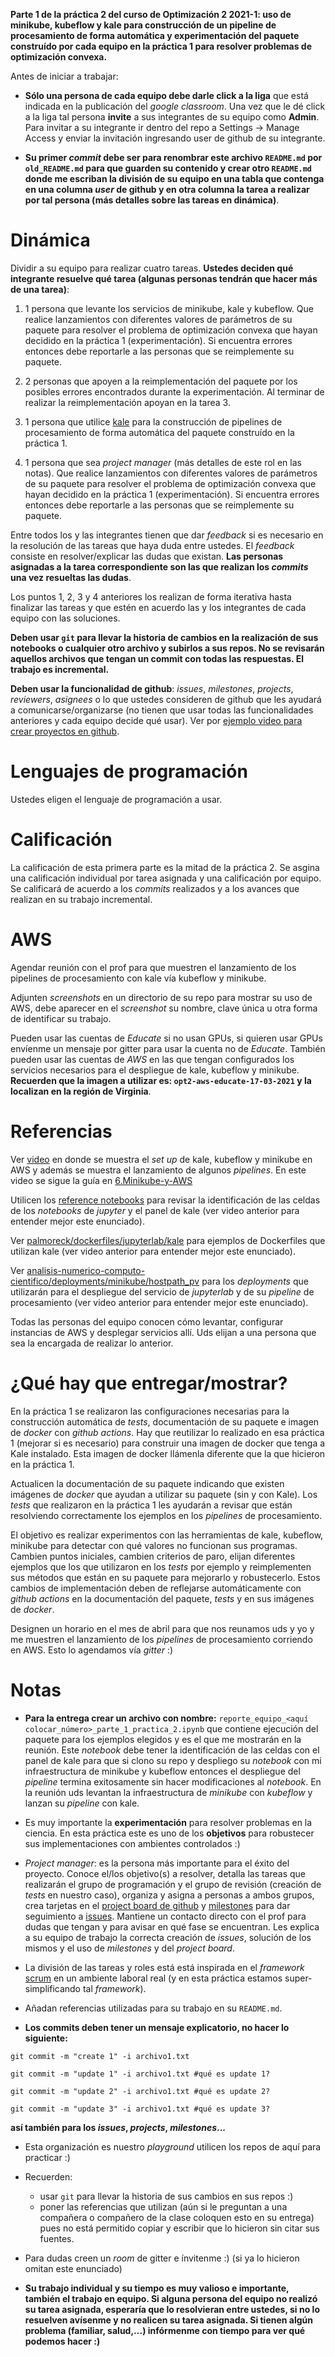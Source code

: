 **Parte 1 de la práctica 2 del curso de Optimización 2 2021-1: uso de minikube, kubeflow y kale para construcción de un pipeline de procesamiento de forma automática y experimentación del paquete construído por cada equipo en la práctica 1 para resolver problemas de optimización convexa.**

Antes de iniciar a trabajar: 


* **Sólo una persona de cada equipo debe darle click a la liga** que está indicada en la publicación del *google classroom*. Una vez que le dé click a la liga tal persona **invite** a sus integrantes de su equipo como **Admin**. Para invitar a su integrante ir dentro del repo a Settings -> Manage Access y enviar la invitación ingresando user de github de su integrante.

* **Su primer *commit* debe ser para renombrar este archivo `README.md` por `old_README.md` para que guarden su contenido y crear otro `README.md` donde me escriban la división de su equipo en una tabla que contenga en una columna *user* de github y en otra columna la tarea a realizar por tal persona (más detalles sobre las tareas en dinámica)**.    
   

# Dinámica

Dividir a su equipo para realizar cuatro tareas. **Ustedes deciden qué integrante resuelve qué tarea (algunas personas tendrán que hacer más de una tarea)**:

1. 1 persona que levante los servicios de minikube, kale y kubeflow. Que realice lanzamientos con diferentes valores de parámetros de su paquete para resolver el problema de optimización convexa que hayan decidido en la práctica 1 (experimentación). Si encuentra errores entonces debe reportarle a las personas que se reimplemente su paquete.

2. 2 personas que apoyen a la reimplementación del paquete por los posibles errores encontrados durante la experimentación. Al terminar de realizar la reimplementación apoyan en la tarea 3.

3. 1 persona que utilice [kale](https://github.com/kubeflow-kale/kale) para la construcción de pipelines de procesamiento de forma automática del paquete construído en la práctica 1.

4. 1 persona que sea *project manager* (más detalles de este rol en las notas). Que realice lanzamientos con diferentes valores de parámetros de su paquete para resolver el problema de optimización convexa que hayan decidido en la práctica 1 (experimentación). Si encuentra errores entonces debe reportarle a las personas que se reimplemente su paquete.

Entre todos los y las integrantes tienen que dar *feedback* si es necesario en la resolución de las tareas que haya duda entre ustedes. El *feedback* consiste en resolver/explicar las dudas que existan. **Las personas asignadas a la tarea correspondiente son las que realizan los *commits* una vez resueltas las dudas**.

Los puntos 1, 2, 3 y 4 anteriores los realizan de forma iterativa hasta finalizar las tareas y que estén en acuerdo las y los integrantes de cada equipo con las soluciones.

**Deben usar `git` para llevar la historia de cambios en la realización de sus notebooks o cualquier otro archivo y subirlos a sus repos. No se revisarán aquellos archivos que tengan un commit con todas las respuestas. El trabajo es incremental.**

**Deben usar la funcionalidad de github**: *issues*, *milestones*, *projects*, *reviewers*, *asignees* o lo que ustedes consideren de github que les ayudará a comunicarse/organizarse (no tienen que usar todas las funcionalidades anteriores y cada equipo decide qué usar). Ver por [ejemplo video para crear proyectos en github](https://youtu.be/z4Xpif7HI04).

# Lenguajes de programación

Ustedes eligen el lenguaje de programación a usar.

# Calificación

La calificación de esta primera parte es la mitad de la práctica 2. Se asgina una calificación individual por tarea asignada y una calificación por equipo. Se calificará de acuerdo a los *commits* realizados y a los avances que realizan en su trabajo incremental. 

# AWS

Agendar reunión con el prof para que muestren el lanzamiento de los pipelines de procesamiento con kale vía kubeflow y minikube.

Adjunten *screenshots* en un directorio de su repo para mostrar su uso de AWS, debe aparecer en el *screenshot* su nombre, clave única u otra forma de identificar su trabajo.

Pueden usar las cuentas de *Educate* si no usan GPUs, si quieren usar GPUs envíenme un mensaje por gitter para usar la cuenta no de *Educate*. También pueden usar las cuentas de *AWS* en las que tengan configurados los servicios necesarios para el despliegue de kale, kubeflow y minikube. **Recuerden que la imagen a utilizar es: `opt2-aws-educate-17-03-2021` y la localizan en la región de Virginia**.

# Referencias

Ver [video](https://www.youtube.com/watch?v=xL91E3FBgAg) en donde se muestra el *set up* de kale, kubeflow y minikube en AWS y además se muestra el lanzamiento de algunos *pipelines*. En este video se sigue la guía en [6.Minikube-y-AWS](https://github.com/ITAM-DS/analisis-numerico-computo-cientifico/wiki/6.Minikube-y-AWS)

Utilicen los [reference notebooks](reference_notebooks) para revisar la identificación de las celdas de los *notebooks* de *jupyter* y el panel de kale (ver video anterior para entender mejor este enunciado).

Ver [palmoreck/dockerfiles/jupyterlab/kale](https://github.com/palmoreck/dockerfiles/tree/master/jupyterlab/kale) para ejemplos de Dockerfiles que utilizan kale (ver video anterior para entender mejor este enunciado).

Ver [analisis-numerico-computo-cientifico/deployments/minikube/hostpath_pv](https://github.com/ITAM-DS/analisis-numerico-computo-cientifico/tree/master/deployments/minikube/hostpath_pv) para los *deployments* que utilizarán para el despliegue del servicio de *jupyterlab* y de su *pipeline* de procesamiento (ver video anterior para entender mejor este enunciado).

Todas las personas del equipo conocen cómo levantar, configurar instancias de AWS y desplegar servicios allí. Uds elijan a una persona que sea la encargada de realizar lo anterior.

# ¿Qué hay que entregar/mostrar?

En la práctica 1 se realizaron las configuraciones necesarias para la construcción automática de *tests*, documentación de su paquete e imagen de *docker* con *github actions*. Hay que reutilizar lo realizado en esa práctica 1 (mejorar si es necesario) para construir una imagen de docker que tenga a Kale instalado. Esta imagen de docker llámenla diferente que la que hicieron en la práctica 1.

Actualicen la documentación de su paquete indicando que existen imágenes de *docker* que ayudan a utilizar su paquete (sin y con Kale). Los *tests* que realizaron en la práctica 1 les ayudarán a revisar que están resolviendo correctamente los ejemplos en los *pipelines* de procesamiento.

El objetivo es realizar experimentos con las herramientas de kale, kubeflow, minikube para detectar con qué valores no funcionan sus programas. Cambien puntos iniciales, cambien criterios de paro, elijan diferentes ejemplos que los que utilizaron en los *tests* por ejemplo y reimplementen sus métodos que están en su paquete para mejorarlo y robustecerlo. Estos cambios de implementación deben de reflejarse automáticamente con *github actions* en la documentación del paquete, *tests* y en sus imágenes de *docker*.

Designen un horario en el mes de abril para que nos reunamos uds y yo y me muestren el lanzamiento de los *pipelines* de procesamiento corriendo en AWS. Esto lo agendamos vía *gitter* :)

# Notas

* **Para la entrega crear un archivo con nombre:** `reporte_equipo_<aquí colocar_número>_parte_1_practica_2.ipynb` que contiene ejecución del paquete para los ejemplos elegidos y es el que me mostrarán en la reunión. Este *notebook* debe tener la identificación de las celdas con el panel de kale para que si clono su repo y despliego su *notebook* con mi infraestructura de minikube y kubeflow entonces el despliegue del *pipeline* termina exitosamente sin hacer modificaciones al *notebook*. En la reunión uds levantan la infraestructura de *minikube* con *kubeflow* y lanzan su *pipeline* con kale.

* Es muy importante la **experimentación** para resolver problemas en la ciencia. En esta práctica este es uno de los **objetivos** para robustecer sus implementaciones con ambientes controlados :)

* *Project manager*: es la persona más importante para el éxito del proyecto. Conoce el/los objetivo(s) a resolver, detalla las tareas que realizarán el grupo de programación y el grupo de revisión (creación de *tests* en nuestro caso), organiza y asigna a personas a ambos grupos, crea tarjetas en el [project board de github](https://help.github.com/en/github/managing-your-work-on-github/creating-a-project-board) y [milestones](https://help.github.com/en/github/managing-your-work-on-github/tracking-the-progress-of-your-work-with-milestones) para dar seguimiento a [issues](https://help.github.com/en/github/managing-your-work-on-github/creating-an-issue). Mantiene un contacto directo con el prof para dudas que tengan y para avisar en qué fase se encuentran. Les explica a su equipo de trabajo la correcta creación de *issues*, solución de los mismos y el uso de *milestones* y del *project board*.

* La división de las tareas y roles está está inspirada en el *framework* [scrum](https://www.youtube.com/watch?v=b02ZkndLk1Y&feature=emb_logo) en un ambiente laboral real (y en esta práctica estamos super-simplificando tal *framework*).

* Añadan referencias utilizadas para su trabajo en su `README.md`.

* **Los commits deben tener un mensaje explicatorio, no hacer lo siguiente:**

```
git commit -m "create 1" -i archivo1.txt

git commit -m "update 1" -i archivo1.txt #qué es update 1?

git commit -m "update 2" -i archivo1.txt #qué es update 2?

git commit -m "update 3" -i archivo1.txt #qué es update 3?
```

**así también para los *issues*, *projects*, *milestones*...**

* Esta organización es nuestro *playground* utilicen los repos de aquí para practicar :)

* Recuerden:

    * usar `git` para llevar la historia de sus cambios en sus repos :)
    * poner las referencias que utilizan (aún si le preguntan a una compañera o compañero de la clase coloquen esto en su entrega) pues no está permitido copiar y escribir que lo hicieron sin citar sus fuentes.


* Para dudas creen un *room* de gitter e ínvitenme :) (si ya lo hicieron omitan este enunciado)

* **Su trabajo individual y su tiempo es muy valioso e importante, también el trabajo en equipo. Si alguna persona del equipo no realizó su tarea asignada, esperaría que lo resolvieran entre ustedes, si no lo resuelven avísenme y no realicen su tarea asignada. Si tienen algún problema (familiar, salud,...) infórmenme con tiempo para ver qué podemos hacer :)**



